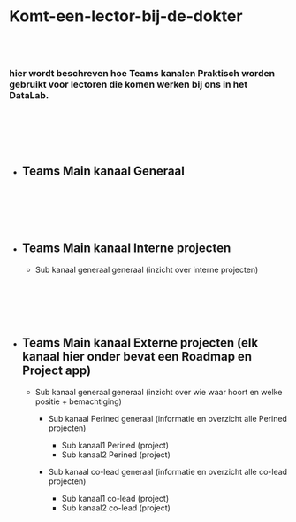 # Komt-een-lector-bij-de-dokter

<br><br>

### hier wordt beschreven hoe Teams kanalen Praktisch worden gebruikt voor lectoren die komen werken bij ons in het DataLab.

<br><br><br><br>






- ## Teams Main kanaal Generaal

<br><br><br><br>




- ## Teams Main kanaal Interne projecten
   - Sub kanaal generaal generaal (inzicht over interne projecten)

   <br><br><br><br>






- ## Teams Main kanaal Externe projecten (elk kanaal hier onder bevat een Roadmap en Project app)
  - Sub kanaal generaal generaal (inzicht over wie waar hoort en welke positie + bemachtiging)

      - Sub kanaal Perined generaal (informatie en overzicht alle Perined projecten)
         - Sub kanaal1 Perined (project)
         - Sub kanaal2 Perined (project)

      - Sub kanaal co-lead generaal (informatie en overzicht alle co-lead projecten)
        - Sub kanaal1 co-lead (project)
        - Sub kanaal2 co-lead (project)


<br><br><br><br>
